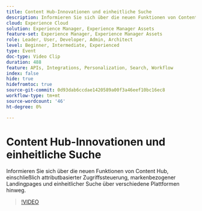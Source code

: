 ```yaml
---
title: Content Hub-Innovationen und einheitliche Suche
description: Informieren Sie sich über die neuen Funktionen von Content Hub, einschließlich attributbasierter Zugriffssteuerung, markenbezogener Landingpages und einheitlicher Suche über verschiedene Plattformen hinweg.
cloud: Experience Cloud
solution: Experience Manager, Experience Manager Assets
feature-set: Experience Manager, Experience Manager Assets
role: Leader, User, Developer, Admin, Architect
level: Beginner, Intermediate, Experienced
type: Event
doc-type: Video Clip
duration: 488
feature: APIs, Integrations, Personalization, Search, Workflow
index: false
hide: true
hidefromtoc: true
source-git-commit: 0d93dab6ccdae1420589a00f3a46eef10bc16ec8
workflow-type: tm+mt
source-wordcount: '46'
ht-degree: 0%

---
```



# Content Hub-Innovationen und einheitliche Suche

Informieren Sie sich über die neuen Funktionen von Content Hub, einschließlich attributbasierter Zugriffssteuerung, markenbezogener Landingpages und einheitlicher Suche über verschiedene Plattformen hinweg.

>[!VIDEO](https://video.tv.adobe.com/v/3459223/?learn=on&enablevpops)
